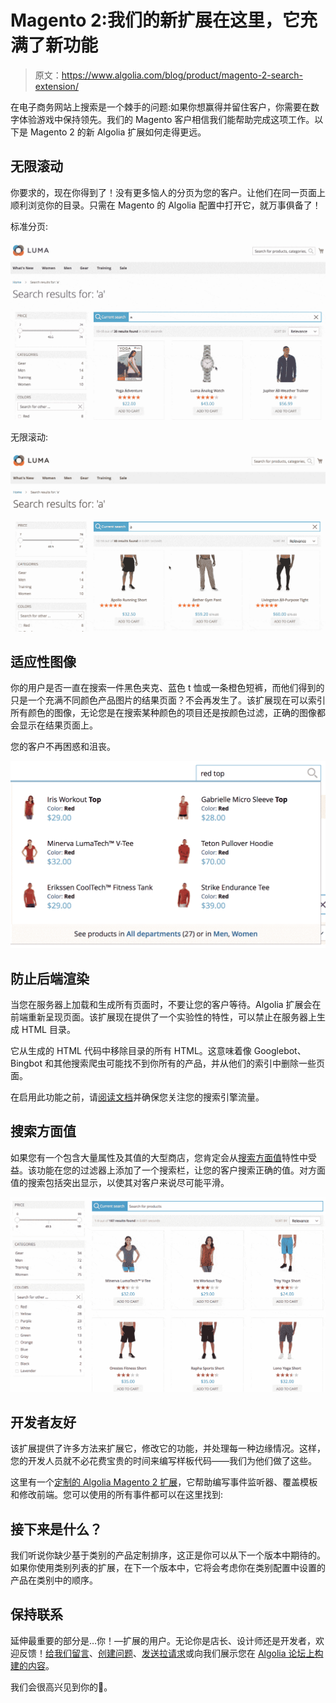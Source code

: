 # Magento 2:我们的新扩展在这里，它充满了新功能

> 原文：<https://www.algolia.com/blog/product/magento-2-search-extension/>

在电子商务网站上搜索是一个棘手的问题:如果你想赢得并留住客户，你需要在数字体验游戏中保持领先。我们的 Magento 客户相信我们能帮助完成这项工作。以下是 Magento 2 的新 Algolia 扩展如何走得更远。

## [](#infinite-scrolling)无限滚动

你要求的，现在你得到了！没有更多恼人的分页为您的客户。让他们在同一页面上顺利浏览你的目录。只需在 Magento 的 Algolia 配置中打开它，就万事俱备了！

标准分页:

[![Magento-2-search-extentsion-standard-pagination](img/832774128ab57bfdc1d14959af938cb2.png)](https://blog-api.algolia.com/wp-content/uploads/2018/03/image3.gif)

无限滚动:

[![](img/94cd200a49ec62a345fadf28e1c74ded.png)](https://blog-api.algolia.com/wp-content/uploads/2018/03/image1.gif)

## [](#adaptive-images)适应性图像

你的用户是否一直在搜索一件黑色夹克、蓝色 t 恤或一条橙色短裤，而他们得到的只是一个充满不同颜色产品图片的结果页面？不会再发生了。该扩展现在可以索引所有颜色的图像，无论您是在搜索某种颜色的项目还是按颜色过滤，正确的图像都会显示在结果页面上。

您的客户不再困惑和沮丧。

[![color-search-magento-2-search-extension](img/efb634d7489bd847c3f5d397345e5813.png)](https://blog-api.algolia.com/wp-content/uploads/2018/03/image2-1.png)

## [](#prevent-backend-rendering)防止后端渲染

当您在服务器上加载和生成所有页面时，不要让您的客户等待。Algolia 扩展会在前端重新呈现页面。该扩展现在提供了一个实验性的特性，可以禁止在服务器上生成 HTML 目录。

它从生成的 HTML 代码中移除目录的所有 HTML。这意味着像 Googlebot、Bingbot 和其他搜索爬虫可能找不到你所有的产品，并从他们的索引中删除一些页面。

在启用此功能之前，请[阅读文档](https://community.algolia.com/magento/doc/m2/prevent-backend-rendering/)并确保您关注您的搜索引擎流量。

## [](#search-for-facet-values)搜索方面值

如果您有一个包含大量属性及其值的大型商店，您肯定会从[搜索方面值](https://www.algolia.com/doc/api-reference/api-methods/search-for-facet-values/)特性中受益。该功能在您的过滤器上添加了一个搜索栏，让您的客户搜索正确的值。对方面值的搜索包括突出显示，以使其对客户来说尽可能平滑。

[![search-for-facet-values-magento-search-extension](img/f89da49511f5f2ed3a31e3add7a69ea5.png)](https://blog-api.algolia.com/wp-content/uploads/2018/03/image4.gif)

## [](#developer-friendly)开发者友好

该扩展提供了许多方法来扩展它，修改它的功能，并处理每一种边缘情况。这样，您的开发人员就不必花费宝贵的时间来编写样板代码——我们为他们做了这些。

这里有一个[定制的 Algolia Magento 2 扩展](https://github.com/algolia/algoliasearch-custom-algolia-magento-2)，它帮助编写事件监听器、覆盖模板和修改前端。您可以使用的所有事件都可以在这里找到:

## [](#what-comes-next)接下来是什么？

我们听说你缺少基于类别的产品定制排序，这正是你可以从下一个版本中期待的。如果你使用类别列表的扩展，在下一个版本中，它将会考虑你在类别配置中设置的产品在类别中的顺序。

## [](#stay-in-touch)保持联系

延伸最重要的部分是…你！—扩展的用户。无论你是店长、设计师还是开发者，欢迎反馈！[给我们留言](mailto:support+magento@algolia.com)、[创建问题](https://github.com/algolia/algoliasearch-magento-2/issues/new)、[发送拉请求](https://github.com/algolia/algoliasearch-magento-2/pulls)或向我们展示您在 [Algolia 论坛上构建的内容](https://discourse.algolia.com/)。

我们会很高兴见到你的🙂。